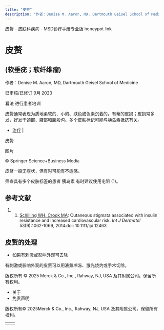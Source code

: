 ```yaml
---
title: "皮赘"
description: "作者：Denise M. Aaron, MD, Dartmouth Geisel School of Medicine"
---
```


﻿皮赘 \- 皮肤科疾病 \- MSD诊疗手册专业版 honeypot link

# 皮赘

## (软垂疣；软纤维瘤)

作者：Denise M. Aaron, MD, Dartmouth Geisel School of Medicine

已审核/已修订 9月 2023

看法 进行患者培训

皮赘通常表现为质地柔软的、小的、肤色或色素沉着的，有蒂的皮损；皮损常多发，好发于颈部、腋部和腹股沟。多个皮肤标记可能与胰岛素抵抗有关。

- [治疗](#治疗_v26525335_zh) \|

皮赘



图片

© Springer Science+Business Media

皮赘一般无症状，但有时可能有不适感。

筛查具有多个皮肤标签的患者 胰岛素 有时建议使用电阻 (1)。

## 参考文献

1. 1. [Schilling WH, Crook MA](https://pubmed.ncbi.nlm.nih.gov/24697530/): Cutaneous stigmata associated with insulin resistance and increased cardiovascular risk. _Int J Dermatol_ 53(9):1062-1069, 2014.doi: 10.1111/ijd.12463


## 皮赘的处理

- 如果有刺激或影响外观可去除


有刺激或影响外观的皮赘可以用液氮冷冻、激光烧灼或手术切除。



版权所有 © 2025
Merck & Co., Inc., Rahway, NJ, USA 及其附属公司。保留所有权利。

- 关于
- 免责声明

版权所有© 2025Merck & Co., Inc., Rahway, NJ, USA 及其附属公司。保留所有权利。

|     |     |
| --- | --- |
|  |  |